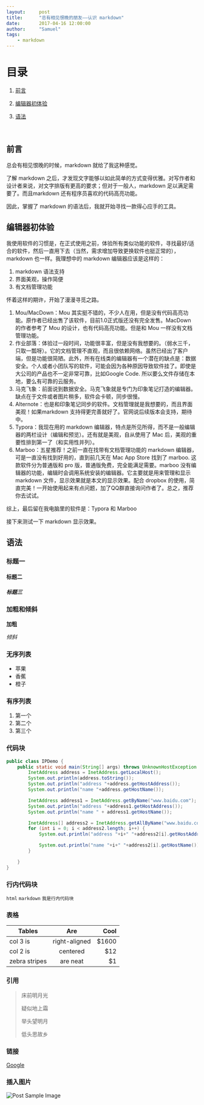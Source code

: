 ```yaml
---
layout:     post
title:      "总有相见恨晚的朋友——认识 markdown"
date:       2017-04-16 12:00:00
author:     "Samuel"
tags:
    - markdown
---
```


# 目录

1. [前言](#前言)
   
2. [编辑器初体验](#编辑器初体验)
   
3. [语法](#语法)
   
   ​

## 前言

总会有相见恨晚的时候，markdown 就给了我这种感觉。

了解 markdown 之后，才发现文字能够以如此简单的方式变得优雅。对写作者和设计者来说，对文字排版有更高的要求；但对于一般人，markdown 足以满足需要了。而且markdown 还有程序员喜欢的代码高亮功能。

因此，掌握了 markdown 的语法后，我就开始寻找一款得心应手的工具。

## 编辑器初体验

我使用软件的习惯是，在正式使用之前，体验所有类似功能的软件，寻找最好/适合的软件，然后一直用下去（当然，需求增加导致更换软件也挺正常的），markdown 也一样。我理想中的 markdown 编辑器应该是这样的：

1. markdown 语法支持
2. 界面美观，操作简便
3. 有文档管理功能

怀着这样的期许，开始了漫漫寻觅之路。

1. Mou/MacDown：Mou 其实挺不错的，不少人在用，但是没有代码高亮功能。原作者已经出售了该软件，目前1.0正式版还没有完全发售。MacDown 的作者参考了 Mou 的设计，也有代码高亮功能。但是和 Mou 一样没有文档管理功能。
2. 作业部落：体验过一段时间，功能很丰富，但是没有我想要的。（弱水三千，只取一瓢呀）。它的文档管理不直观，而且很依赖网络。虽然已经出了客户端，但是功能很简陋。此外，所有在线类的编辑器有一个潜在的缺点是：数据安全。个人或者小团队写的软件，可能会因为各种原因导致软件挂了。即使是大公司的产品也不一定非常可靠，比如Google Code. 所以要么文件存储在本地，要么有可靠的云服务。
3. 马克飞象：前面说到数据安全。马克飞象就是专门为印象笔记打造的编辑器。缺点在于文件或者图片稍多，软件会卡顿，同步很慢。
4. Alternote：也是和印象笔记同步的软件。文档管理就是我想要的，而且界面美观！如果markdown 支持得更完善就好了。官网说后续版本会支持，期待中。  
5. Typora：我现在用的 markdown 编辑器，特点是所见所得，而不是一般编辑器的两栏设计（编辑和预览）。还有就是美观，自从使用了 Mac 后，美观的重要性排到第一了（和实用性并列）。
6. Marboo：五星推荐！之前一直在找带有文档管理功能的 markdown 编辑器，可是一直没有找到好用的，直到前几天在 Mac App Store 找到了 marboo. 这款软件分为普通版和 pro 版，普通版免费，完全能满足需要。marboo 没有编辑器的功能，编辑时会调用系统安装的编辑器。它主要就是用来管理和显示 markdown 文件，显示效果就是本文的显示效果。配合 dropbox 的使用，简直完美！一开始使用起来有点问题，加了QQ群直接询问作者了。总之，推荐你去试试。

综上，最后留在我电脑里的软件是：Typora 和 Marboo



接下来测试一下 markdown 显示效果。



## 语法

### 标题一

#### 标题二

##### 标题三



### 加粗和倾斜

**加粗**

*倾斜*

### 无序列表

-  苹果
-  香蕉
-  橙子

### 有序列表

1. 第一个
2. 第二个
3. 第三个

### 代码块

``` Java
public class IPDemo {
    public static void main(String[] args) throws UnknownHostException {
        InetAddress address = InetAddress.getLocalHost();
        System.out.println(address.toString());
        System.out.println("address "+address.getHostAddress());
        System.out.println("name "+address.getHostName());

        InetAddress address1 = InetAddress.getByName("www.baidu.com");
        System.out.println("address "+address1.getHostAddress());
        System.out.println("name " + address1.getHostName());

        InetAddress[] address2 = InetAddress.getAllByName("www.baidu.com");
        for (int i = 0; i < address2.length; i++) {
            System.out.println("address "+i+" "+address2[i].getHostAddress());

            System.out.println("name "+i+" "+address2[i].getHostName());
        }

    }
}
```

### 行内代码块

`html` `markdown` `我是行内代码块`

### 表格

| Tables        |      Are      |  Cool | 
| ------------- | :-----------: | ----: | 
| col 3 is      | right-aligned | $1600 | 
| col 2 is      |   centered    |   $12 | 
| zebra stripes |   are neat    |    $1 | 

### 引用

>  床前明月光
>  
>  疑似地上霜
>  
>  举头望明月
>  
>  低头思故乡

### 链接

[Google](http://www.google.com) 

### 插入图片

<img src="{{ site.baseurl }}/img/eagle.jpg" alt="Post Sample Image">

